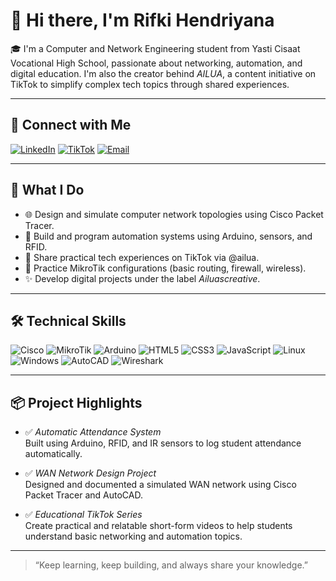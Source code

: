 # 👋 Hi there, I'm Rifki Hendriyana

🎓 I'm a Computer and Network Engineering student from Yasti Cisaat Vocational High School, passionate about networking, automation, and digital education. I'm also the creator behind *AILUA*, a content initiative on TikTok to simplify complex tech topics through shared experiences.

---

## 🔗 Connect with Me

[![LinkedIn](https://img.shields.io/badge/LinkedIn-0077B5?style=for-the-badge&logo=linkedin&logoColor=white)](https://www.linkedin.com/in/rifky-hendriyana-61a746367)
[![TikTok](https://img.shields.io/badge/TikTok-000000?style=for-the-badge&logo=tiktok&logoColor=white)](https://www.tiktok.com/@ailua)
[![Email](https://img.shields.io/badge/Gmail-D14836?style=for-the-badge&logo=gmail&logoColor=white)](mailto:rifkyhendriyana@gmail.com)

---

## 🧠 What I Do

- 🌐 Design and simulate computer network topologies using Cisco Packet Tracer.
- 🔧 Build and program automation systems using Arduino, sensors, and RFID.
- 🎥 Share practical tech experiences on TikTok via @ailua.
- 🛜 Practice MikroTik configurations (basic routing, firewall, wireless).
- ✨ Develop digital projects under the label *Ailuascreative*.

---

## 🛠 Technical Skills

![Cisco](https://img.shields.io/badge/Cisco-1BA0D7?style=flat-square&logo=cisco&logoColor=white)
![MikroTik](https://img.shields.io/badge/MikroTik-%23000000.svg?style=flat-square&logo=mikrotik&logoColor=white)
![Arduino](https://img.shields.io/badge/Arduino-00979D?style=flat-square&logo=arduino&logoColor=white)
![HTML5](https://img.shields.io/badge/HTML5-E34F26?style=flat-square&logo=html5&logoColor=white)
![CSS3](https://img.shields.io/badge/CSS3-1572B6?style=flat-square&logo=css3&logoColor=white)
![JavaScript](https://img.shields.io/badge/JavaScript-F7DF1E?style=flat-square&logo=javascript&logoColor=black)
![Linux](https://img.shields.io/badge/Linux-FCC624?style=flat-square&logo=linux&logoColor=black)
![Windows](https://img.shields.io/badge/Windows-0078D6?style=flat-square&logo=windows&logoColor=white)
![AutoCAD](https://img.shields.io/badge/AutoCAD-E00F00?style=flat-square&logo=autodesk&logoColor=white)
![Wireshark](https://img.shields.io/badge/Wireshark-1679A7?style=flat-square&logo=wireshark&logoColor=white)

---

## 📦 Project Highlights

- ✅ *Automatic Attendance System*  
  Built using Arduino, RFID, and IR sensors to log student attendance automatically.

- ✅ *WAN Network Design Project*  
  Designed and documented a simulated WAN network using Cisco Packet Tracer and AutoCAD.

- ✅ *Educational TikTok Series*  
  Create practical and relatable short-form videos to help students understand basic networking and automation topics.

---

> “Keep learning, keep building, and always share your knowledge.”
